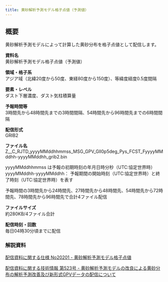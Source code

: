 ```yaml
---
title: 黄砂解析予測モデル格子点値（予測値）
---
```


## 概要
黄砂解析予測モデルによって計算した黄砂分布を格子点値として配信します。

**資料名** <br/>
黄砂解析予測モデル格子点値（予測値）

**領域・格子系** <br/>
アジア域（北緯20度から50度、東経80度から150度）、等緯度経度0.5度間隔

**要素・レベル** <br/>
ダスト下層濃度、ダスト気柱積算量

**予報時間等** <br/>
3時間先から48時間先までの3時間間隔、54時間先から96時間先までの6時間間隔

**配信形式** <br/>
GRIB2

**ファイル名** <br/>
Z__C_RJTD_yyyyMMddhhmmss_MSG_GPV_Gll0p5deg_Pys_FCST_FyyyyMMddhh-yyyyMMddhh_grib2.bin

yyyyMMddhhmmss は予報の初期時刻の年月日時分秒（UTC:協定世界時）<bt/>
yyyyMMddhh-yyyyMMddhh： 予報期間の開始時刻（UTC:協定世界時）と終了時刻（UTC:協定世界時）を表す

予報時間の3時間先から24時間先、27時間先から48時間先、54時間先から72時間先、78時間先から96時間先で合計4ファイル配信

**ファイルサイズ** <br/>
約280KB/4ファイル合計

**配信時刻・回数** <br/>
毎日04時30分頃までに配信


### 解説資料
[配信資料に関する仕様 No20201 - 黄砂解析予測モデル格子点値](https://www.data.jma.go.jp/suishin/shiyou/pdf/no20201)


[配信資料に関する技術情報 第523号 - 黄砂解析予測モデルの改良による黄砂分布の解析予測改善及び新形式GPVデータの配信について](https://dmdata.jp/docs/jma/technical/523.pdf)
